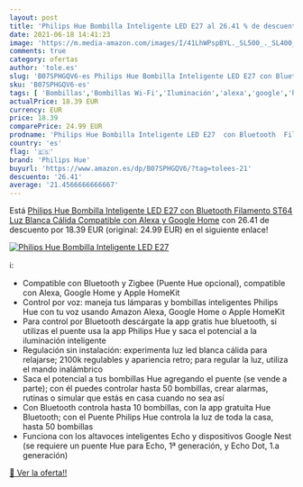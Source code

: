 ```yaml
---
layout: post
title: 'Philips Hue Bombilla Inteligente LED E27 al 26.41 % de descuento'
date: 2021-06-18 14:41:23
image: 'https://m.media-amazon.com/images/I/41LhWPspBYL._SL500_._SL400_.jpg'
comments: true
category: ofertas
author: 'tole.es'
slug: 'B07SPHGQV6-es Philips Hue Bombilla Inteligente LED E27 con Bluetooth...'
sku: 'B07SPHGQV6-es'
tags: [ 'Bombillas','Bombillas Wi-Fi','Iluminación','alexa','google','home','hue','philips','philips hue', ]
actualPrice: 18.39 EUR
currency: EUR
price: 18.39
comparePrice: 24.99 EUR
prodname: 'Philips Hue Bombilla Inteligente LED E27  con Bluetooth  Filamento ST64  Luz Blanca Cálida  Compatible con Alexa y Google Home'
country: 'es'
flag: '🇪🇸'
brand: 'Philips Hue'
buyurl: 'https://www.amazon.es/dp/B07SPHGQV6/?tag=tolees-21'
descuento: '26.41'
average: '21.4566666666667'
---
```


Está [Philips Hue Bombilla Inteligente LED E27  con Bluetooth  Filamento ST64  Luz Blanca Cálida  Compatible con Alexa y Google Home](https://www.amazon.es/dp/B07SPHGQV6/?tag=tolees-21) con 26.41 de descuento por 18.39 EUR (original: 24.99 EUR) en el siguiente enlace!

[![Philips Hue Bombilla Inteligente LED E27](https://m.media-amazon.com/images/I/41LhWPspBYL._SL500_._SL400_.jpg)](https://www.amazon.es/dp/B07SPHGQV6/?tag=tolees-21)

ℹ️:

- Compatible con Bluetooth y Zigbee (Puente Hue opcional), compatible con Alexa, Google Home y Apple HomeKit
- Control por voz: maneja tus lámparas y bombillas inteligentes Philips Hue con tu voz usando Amazon Alexa, Google Home o Apple HomeKit
- Para control por Bluetooth descárgate la app gratis hue bluetooth, si utilizas el puente usa la app Philips Hue y saca el potencial a la iluminación inteligente
- Regulación sin instalación: experimenta luz led blanca cálida para relajarse; 2100k regulables y apariencia retro; para regular la luz, utiliza el mando inalámbrico
- Saca el potencial a tus bombillas Hue agregando el puente (se vende a parte); con él puedes controlar hasta 50 bombillas, crear alarmas, rutinas o simular que estás en casa cuando no sea así
- Con Bluetooth controla hasta 10 bombillas, con la app gratuita Hue Bluetooth; con el Puente Philips Hue controla la luz de toda la casa, hasta 50 bombillas
- Funciona con los altavoces inteligentes Echo y dispositivos Google Nest (se requiere un puente Hue para Echo, 1ª generación, y Echo Dot, 1.a generación)

[🛒 Ver la oferta!!](https://www.amazon.es/dp/B07SPHGQV6/?tag=tolees-21)
